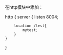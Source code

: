 

在http模块中添加：

http {
    server {
        listen 8004;

        location /test{
            mytest;
        }
    }
}
